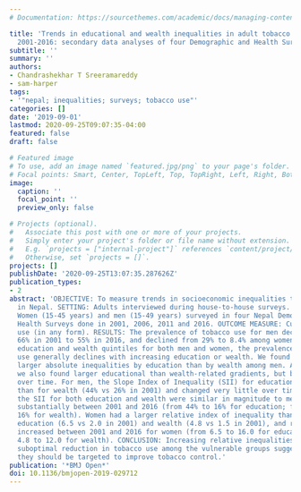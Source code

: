 ```yaml
---
# Documentation: https://sourcethemes.com/academic/docs/managing-content/

title: 'Trends in educational and wealth inequalities in adult tobacco use in Nepal
  2001-2016: secondary data analyses of four Demographic and Health Surveys'
subtitle: ''
summary: ''
authors:
- Chandrashekhar T Sreeramareddy
- sam-harper
tags:
- '"nepal; inequalities; surveys; tobacco use"'
categories: []
date: '2019-09-01'
lastmod: 2020-09-25T09:07:35-04:00
featured: false
draft: false

# Featured image
# To use, add an image named `featured.jpg/png` to your page's folder.
# Focal points: Smart, Center, TopLeft, Top, TopRight, Left, Right, BottomLeft, Bottom, BottomRight.
image:
  caption: ''
  focal_point: ''
  preview_only: false

# Projects (optional).
#   Associate this post with one or more of your projects.
#   Simply enter your project's folder or file name without extension.
#   E.g. `projects = ["internal-project"]` references `content/project/deep-learning/index.md`.
#   Otherwise, set `projects = []`.
projects: []
publishDate: '2020-09-25T13:07:35.287626Z'
publication_types:
- 2
abstract: 'OBJECTIVE: To measure trends in socioeconomic inequalities tobacco use
  in Nepal. SETTING: Adults interviewed during house-to-house surveys. PARTICIPANTS:
  Women (15-45 years) and men (15-49 years) surveyed in four Nepal Demographic and
  Health Surveys done in 2001, 2006, 2011 and 2016. OUTCOME MEASURE: Current tobacco
  use (in any form). RESULTS: The prevalence of tobacco use for men declined from
  66% in 2001 to 55% in 2016, and declined from 29% to 8.4% among women. Across both
  education and wealth quintiles for both men and women, the prevalence of tobacco
  use generally declines with increasing education or wealth. We found persistently
  larger absolute inequalities by education than by wealth among men. Among women
  we also found larger educational than wealth-related gradients, but both declined
  over time. For men, the Slope Index of Inequality (SII) for education was larger
  than for wealth (44% vs 26% in 2001) and changed very little over time. For women,
  the SII for both education and wealth were similar in magnitude to men, but decreased
  substantially between 2001 and 2016 (from 44% to 16% for education; from 37% to
  16% for wealth). Women had a larger relative index of inequality than men for both
  education (6.5 vs 2.0 in 2001) and wealth (4.8 vs 1.5 in 2001), and relative inequality
  increased between 2001 and 2016 for women (from 6.5 to 16.0 for education; from
  4.8 to 12.0 for wealth). CONCLUSION: Increasing relative inequalities indicates
  suboptimal reduction in tobacco use among the vulnerable groups suggesting that
  they should be targeted to improve tobacco control.'
publication: '*BMJ Open*'
doi: 10.1136/bmjopen-2019-029712
---
```

